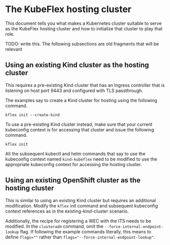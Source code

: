 # The KubeFlex hosting cluster

This document tells you what makes a Kubernetes cluster suitable to serve as the KubeFlex hosting cluster and how to initialize that cluster to play that role.

TODO: write this. The following subsections are old fragments that will be relevant

## Using an existing Kind cluster as the hosting cluster

This requires a pre-existing Kind cluster that has an Ingress controller that is listening on host port 9443 and configured with TLS passthrough.

The examples say to create a Kind cluster for hosting using the following command.

```shell
kflex init --create-kind
```

To use a pre-existing Kind cluster instead, make sure that your current kubeconfig context is for accessing that cluster and issue the following command.

```shell
kflex init
```

All the subsequent kubectl and helm commands that say to use the kubeconfig context named `kind-kubeflex` need to be modified to use the appropriate kubeconfig context for accessing the hosting cluster.

## Using an existing OpenShift cluster as the hosting cluster

This is similar to using an existing Kind cluster but requires an additional modification. Modify the `kflex` init command and subsequent kubeconfig context references as in the existing-kind-cluster scenario.

Additionally, the recipe for registering a WEC with the ITS needs to be modified. In the `clusteradm` command, omit the `--force-internal-endpoint-lookup` flag. If following the example commands literally, this means to define `flags=""` rather than `flags="--force-internal-endpoint-lookup"`.
